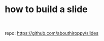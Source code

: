 <!-- background: title -->

# how to build a slide

<br>

repo: https://github.com/abouthiroppy/slides

